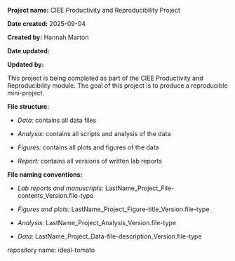 **Project name:** CIEE Productivity and Reproducibility Project

**Date created:** 2025-09-04

**Created by:** Hannah Marton

**Date updated:**

**Updated by:**

This project is being completed as part of the CIEE Productivity and 
Reproducibility module. The goal of this project is to produce a reproducible 
mini-project.

**File structure:**

-   *Data:* contains all data files

-   *Analysis:* contains all scripts and analysis of the data

-   *Figures:* contains all plots and figures of the data

-   *Report:* contains all versions of written lab reports

**File naming conventions:**

-   *Lab reports and manuscripts:* LastName_Project_File-contents_Version.file-type

-   *Figures and plots:* LastName_Project_Figure-title_Version.file-type

-   *Analysis:* LastName_Project_Analysis_Version.file-type

-   *Data:* LastName_Project_Data-file-description_Version.file-type

repository name: ideal-tomato
